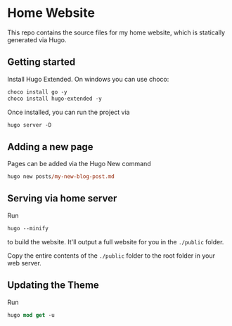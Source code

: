 # Home Website

This repo contains the source files for my home website, which is statically generated via Hugo.

## Getting started

Install Hugo Extended. On windows you can use choco:

```ps
choco install go -y
choco install hugo-extended -y
```

Once installed, you can run the project via 

```ps
hugo server -D
```

## Adding a new page

Pages can be added via the Hugo New command

```ps
hugo new posts/my-new-blog-post.md
```

## Serving via home server

Run 

```ps
hugo --minify
```

to build the website. It'll output a full website for you in the `./public` folder.

Copy the entire contents of the `./public` folder to the root folder in your web server.

## Updating the Theme

Run 

```ps
hugo mod get -u
```